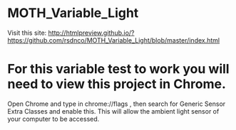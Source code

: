 # MOTH_Variable_Light

Visit this site: http://htmlpreview.github.io/?https://github.com/rsdnco/MOTH_Variable_Light/blob/master/index.html

# For this variable test to work you will need to view this project in Chrome. 


Open Chrome and type in chrome://flags , then search for Generic Sensor Extra Classes and enable this.
This will allow the ambient light sensor of your computer to be accessed.

